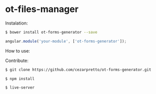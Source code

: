 # ot-files-manager

Instalation:

```bash
$ bower install ot-forms-generator --save
```

```javascript
angular.module('your-module', ['ot-forms-generator']);
```

How to use:



Contribute:

```bash
$ git clone https://github.com/cezarpretto/ot-forms-generator.git
```

```bash
$ npm install
```

```bash
$ live-server
```
